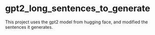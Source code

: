 # gpt2_long_sentences_to_generate
This project uses the gpt2 model from hugging face, and modified the sentences it generates.
